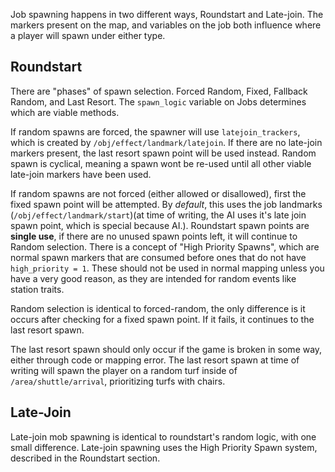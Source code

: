 Job spawning happens in two different ways, Roundstart and Late-join. The markers present on the map, and variables on the job both influence where a player will spawn under either type.

## Roundstart
There are "phases" of spawn selection. Forced Random, Fixed, Fallback Random, and Last Resort. The `spawn_logic` variable on Jobs determines which are viable methods.

If random spawns are forced, the spawner will use `latejoin_trackers`, which is created by `/obj/effect/landmark/latejoin`. If there are no late-join markers present, the last resort spawn point will be used instead. Random spawn is cyclical, meaning a spawn wont be re-used until all other viable late-join markers have been used.

If random spawns are not forced (either allowed or disallowed), first the fixed spawn point will be attempted. By *default*, this uses the job landmarks (`/obj/effect/landmark/start`)(at time of writing, the AI uses it's late join spawn point, which is special because AI.). Roundstart spawn points are **single use**, if there are no unused spawn points left, it will continue to Random selection. There is a concept of "High Priority Spawns", which are normal spawn markers that are consumed before ones that do not have `high_priority = 1`. These should not be used in normal mapping unless you have a very good reason, as they are intended for random events like station traits.

Random selection is identical to forced-random, the only difference is it occurs after checking for a fixed spawn point. If it fails, it continues to the last resort spawn.

The last resort spawn should only occur if the game is broken in some way, either through code or mapping error. The last resort spawn at time of writing will spawn the player on a random turf inside of `/area/shuttle/arrival`, prioritizing turfs with chairs.

## Late-Join
Late-join mob spawning is identical to roundstart's random logic, with one small difference. Late-join spawning uses the High Priority Spawn system, described in the Roundstart section.